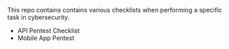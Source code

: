 This repo contains contains various checklists when performing a specific task in cybersecurity.

- API Pentest Checklist
- Mobile App Pentest
